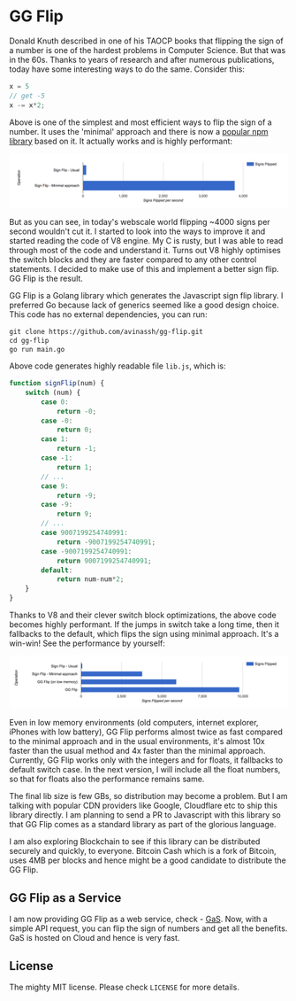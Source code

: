# GG Flip

Donald Knuth described in one of his TAOCP books that flipping the sign of a number is one of the hardest problems in Computer Science. But that was in the 60s. Thanks to years of research and after numerous publications, today have some interesting ways to do the same. Consider this:

```javascript
x = 5
// get -5
x -= x*2;
```

Above is one of the simplest and most efficient ways to flip the sign of a number. It uses the 'minimal' approach and there is now a [popular npm library](https://github.com/avinassh/sign-flip) based on it. It actually works and is highly performant:

![performance-report](perf.png)

But as you can see, in today's webscale world flipping ~4000 signs per second wouldn't cut it. I started to look into the ways to improve it and started reading the code of V8 engine. My C is rusty, but I was able to read through most of the code and understand it. Turns out V8 highly optimises the switch blocks and they are faster compared to any other control statements. I decided to make use of this and implement a better sign flip. GG Flip is the result.

GG Flip is a Golang library which generates the Javascript sign flip library. I preferred Go because lack of generics seemed like a good design choice. This code has no external dependencies, you can run:

```
git clone https://github.com/avinassh/gg-flip.git
cd gg-flip
go run main.go
```

Above code generates highly readable file `lib.js`, which is:

```javascript
function signFlip(num) {
    switch (num) {
        case 0:
            return -0;
        case -0:
            return 0;
        case 1:
            return -1;
        case -1:
            return 1;
        // ...
        case 9:
            return -9;        
        case -9:
            return 9;
        // ...
        case 9007199254740991:
            return -9007199254740991;
        case -9007199254740991:
            return 9007199254740991;
        default:
            return num-num*2;
    }
}
```

Thanks to V8 and their clever switch block optimizations, the above code becomes highly performant. If the jumps in switch take a long time, then it fallbacks to the default, which flips the sign using minimal approach. It's a win-win! See the performance by yourself:

![performance-report2](perf2.png)

Even in low memory environments (old computers, internet explorer, iPhones with low battery), GG Flip performs almost twice as fast compared to the minimal approach and in the usual environments, it's almost 10x faster than the usual method and 4x faster than the minimal approach. Currently, GG Flip works only with the integers and for floats, it fallbacks to default switch case. In the next version, I will include all the float numbers, so that for floats also the performance remains same.

The final lib size is few GBs, so distribution may become a problem. But I am talking with popular CDN providers like Google, Cloudflare etc to ship this library directly. I am planning to send a PR to Javascript with this library so that GG Flip comes as a standard library as part of the glorious language.

I am also exploring Blockchain to see if this library can be distributed securely and quickly, to everyone. Bitcoin Cash which is a fork of Bitcoin, uses 4MB per blocks and hence might be a good candidate to distribute the GG Flip.

## GG Flip as a Service

I am now providing GG Flip as a web service, check - [GaS](https://avi.im/gg-flip/). Now, with a simple API request, you can flip the sign of numbers and get all the benefits. GaS is hosted on Cloud and hence is very fast.

## License

The mighty MIT license. Please check `LICENSE` for more details.
